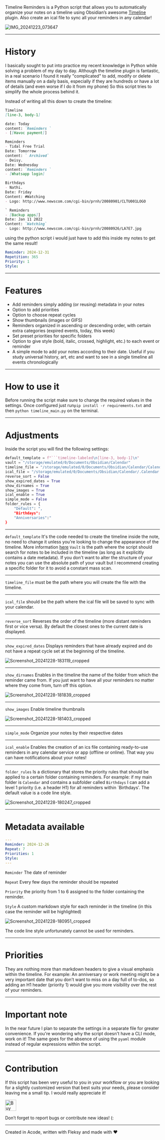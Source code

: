 

Timeline Reminders is a Python script that allows you to automatically organize your notes on a timeline using Obsidian’s awesome [Timeline](https://github.com/George-debug/obsidian-timeline) plugin. Also create an ical file to sync all your reminders in any calendar!

![IMG_20241223_073647](https://github.com/user-attachments/assets/31c8523a-0087-4085-9873-9f09aa0e94d4)

***

# History

I basically sought to put into practice my recent knowledge in Python while solving a problem of my day to day. Although the timeline plugin is fantastic, in a real scenario I found it really "complicated" to add, modify or delete items manually on a daily basis, especially if they are hundreds or have a lot of details (and even worse if I do it from my phone) So this script tries to simplify the whole process behind it.



Instead of writing all this down to create the timeline: 

```markdown
Timeline
[line-3, body-1]

date: Today
content: `Reminders `
- [[Havoc payment]] 

Reminders 
- Tidal Free Trial 
Date: Tomorrow
content: ` Archived`
- Deisy. 
Date: Wednesday
content: `Reminders `
- [Whatsapp login] 

Birthdays
- Nathi. 
Date: Friday
Content: #Watching 
- Logo: http://www.newscom.com/cgi-bin/prnh/20080901/CLTU001LOGO

` Reminders
- [Backup apps]] 
Date: Jan 11 2022
Content: `Watching`
- Logo: http://www.newscom.com/cgi-bin/prnh/20080926/LA7E7.jpg
```

using the python script i would just have to add this inside my notes to get the same result! 

```yaml
Reminder: 2024-12-31
Repetition: 365
Priority: 1
Style: 
```




***

# Features

- Add reminders simply adding (or reusing) metadata in your notes
- Option to add priorities
- Option to choose repeat cycles
- Show thumbnails (images or GIFS)
- Reminders organized in ascending or descending order, with certain extra categories (expired events, today, this week)
- Set preset priorities for specific folders
- Option to give style (bold, italic, crossed, highlight, etc.) to each event or reminder
- A simple mode to add your notes according to their date. Useful if you study universal history, art, etc and want to see in a single timeline all events chronologically
***

# How to use it

Before running the script make sure to change the required values in the settings. Once configured just run`pip install -r requirements.txt` and then `python timeline_main.py` on the terminal.

***

# Adjustments

Inside the script you will find the following settings:

```python
default_template = f"```timeline-labeled\n[line-3, body-1]\n"
vault = "/storage/emulated/0/Documents/Obsidian/Calendar"
timeline_file = "/storage/emulated/0/Documents/Obsidian/Calendar/Calendar.md"
ical_file = "/storage/emulated/0/Documents/Obsidian/Calendar/.Calendar.ics"
reverse_sort = False
show_expired_dates = True
show_dirnames = True
show_images = True
ical_enable = True
simple_mode = False
folder_rules = {
	"Default": ",
	"Birthdays":
	"Anniversaries":"
}
```

***
`default_template` It's the code needed to create the timeline inside the note, no need to change it unless you're looking to change the appearance of the timeline. More information [here](https://github.com/George-debug/obsidian-timeline)
`Vault` is the path where the script should search for notes to be included in the timeline (as long as it explicitly contains a date metadata). If you don't want to alter the structure of your notes you can use the absolute path of your vault but I recommend creating a specific folder for it to avoid a constant mass scan.

***

`timeline_file` must be the path where you will create the file with the timeline. 

***

`ical_file` should be the path where the ical file will be saved to sync with your calendar.

***

`reverse_sort` Reverses the order of the timeline (more distant reminders first or vice versa). By default the closest ones to the current date is displayed.

***

`show_expired_dates` Displays reminders that have already expired and do not have a repeat cycle set at the beginning of the timeline.

![Screenshot_20241228-183119_cropped](https://github.com/user-attachments/assets/8b393915-218b-475b-b23d-8950bcb2d024)

***

`show_dirnames` Enables in the timeline the name of the folder from which the reminder came from. If you just want to have all your reminders no matter where they come from, turn off this option.

![Screenshot_20241228-181839_cropped](https://github.com/user-attachments/assets/31c86cc6-32f1-45f5-9761-681aac0d6715)

***

`show_images` Enable timeline thumbnails

![Screenshot_20241228-181403_cropped](https://github.com/user-attachments/assets/bf579ba0-79e0-451e-b537-67e13aec6e8f)


***

`simple_mode` Organize your notes by their respective dates

***

`ical_enable` Enables the creation of an ics file containing ready-to-use reminders in any calendar service or app (offline or online). That way you can have notifications about your notes!

***

`folder_rules` Is a dictionary that stores the priority rules that should be applied to a certain folder containing reminders. For example: if my main folder is `Calendar` and contains a subfolder called `Birthdays` I can add a level 1 priority (i.e. a header H1) for all reminders within `Birthdays'. The default value is a code line style.

![Screenshot_20241228-180247_cropped](https://github.com/user-attachments/assets/cab50dc5-0848-4ea3-8107-4123a0ca2b04)


***

# Metadata available

```Yaml
---
Reminder: 2024-12-26
Repeat: 7
Priorities: 1
Style: 
---
```

`Reminder` The date of reminder

`Repeat` Every few days the reminder should be repeated

`Priority` the priority from 1 to 6 assigned to the folder containing the reminder.

`Style` A custom markdown style for each reminder in the timeline (in this case the reminder will be highlighted)

![Screenshot_20241228-180951_cropped](https://github.com/user-attachments/assets/67fb97d2-51da-43c3-8ca6-661604fb2166)

The code line style unfortunately cannot be used for reminders.

***

# Priorities

They are nothing more than markdown headers to give a visual emphasis within the timeline. For example: An anniversary or work meeting might be a very important date that you don’t want to miss on a day full of to-dos, so adding an H1 header (priority 1) would give you more visibility over the rest of your reminders.

***

# Important note

In the near future I plan to separate the settings in a separate file for greater convenience. If you're wondering why the script doesn't have a CLI mode, work on it! The same goes for the absence of using the `pyaml` module instead of regular expressions within the script.

***

# Contribution

If this script has been very useful to you in your workflow or you are looking for a slightly customized version that best suits your needs, please consider leaving me a small tip. I would really appreciate it!

<a href='https://ko-fi.com/W7W349H97' target='_blank'><img height='36' style='border:0px;height:36px;' src='https://storage.ko-fi.com/cdn/kofi1.png?v=6' border='0' alt='Buy Me a Coffee at ko-fi.com' /></a>


Don’t forget to report bugs or contribute new ideas! (:

***

Created in Acode, written with Fleksy and made with ❤
